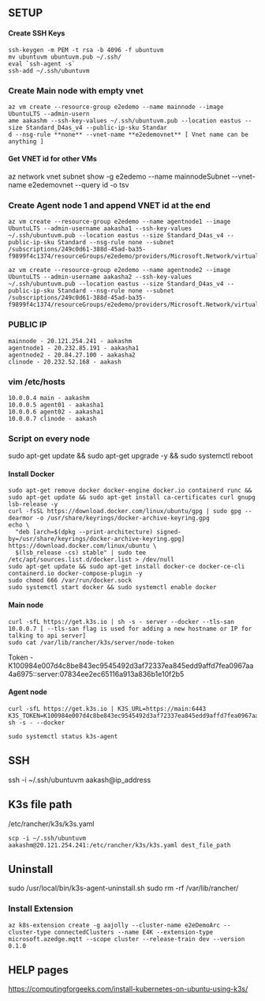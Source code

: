 ## SETUP 

#### Create SSH Keys
```
ssh-keygen -m PEM -t rsa -b 4096 -f ubuntuvm
mv ubuntuvm ubuntuvm.pub ~/.ssh/
eval `ssh-agent -s`
ssh-add ~/.ssh/ubuntuvm
```

### Create Main node with empty vnet
```
az vm create --resource-group e2edemo --name mainnode --image UbuntuLTS --admin-usern
ame aakashm --ssh-key-values ~/.ssh/ubuntuvm.pub --location eastus --size Standard_D4as_v4 --public-ip-sku Standar
d --nsg-rule **none** --vnet-name **e2edemovnet** [ Vnet name can be anything ]
```

#### Get VNET id for other VMs
az network vnet subnet show -g e2edemo --name mainnodeSubnet --vnet-name e2edemovnet --query id -o tsv

### Create Agent node 1 and append VNET id at the end

```
az vm create --resource-group e2edemo --name agentnode1 --image UbuntuLTS --admin-username aakasha1 --ssh-key-values ~/.ssh/ubuntuvm.pub --location eastus --size Standard_D4as_v4 --public-ip-sku Standard --nsg-rule none --subnet /subscriptions/249c0d61-388d-45ad-ba35-f9899f4c1374/resourceGroups/e2edemo/providers/Microsoft.Network/virtualNetworks/e2edemovnet/subnets/mainnodeSubnet

az vm create --resource-group e2edemo --name agentnode2 --image UbuntuLTS --admin-username aakasha2 --ssh-key-values ~/.ssh/ubuntuvm.pub --location eastus --size Standard_D4as_v4 --public-ip-sku Standard --nsg-rule none --subnet /subscriptions/249c0d61-388d-45ad-ba35-f9899f4c1374/resourceGroups/e2edemo/providers/Microsoft.Network/virtualNetworks/e2edemovnet/subnets/mainnodeSubnet
```

### PUBLIC IP
```
mainnode - 20.121.254.241 - aakashm
agentnode1 - 20.232.85.191 - aakasha1
agentnode2 - 20.84.27.100 - aakasha2
clinode - 20.232.52.168 - aakash
```

### vim /etc/hosts
```
10.0.0.4 main - aakashm
10.0.0.5 agent01 - aakasha1
10.0.0.6 agent02 - aakasha1
10.0.0.7 clinode - aakash
```

### Script on every node

sudo apt-get update && sudo apt-get upgrade -y && sudo systemctl reboot

#### Install Docker
```
sudo apt-get remove docker docker-engine docker.io containerd runc && sudo apt-get update && sudo apt-get install ca-certificates curl gnupg lsb-release -y
curl -fsSL https://download.docker.com/linux/ubuntu/gpg | sudo gpg --dearmor -o /usr/share/keyrings/docker-archive-keyring.gpg
echo \
  "deb [arch=$(dpkg --print-architecture) signed-by=/usr/share/keyrings/docker-archive-keyring.gpg] https://download.docker.com/linux/ubuntu \
  $(lsb_release -cs) stable" | sudo tee /etc/apt/sources.list.d/docker.list > /dev/null
sudo apt-get update && sudo apt-get install docker-ce docker-ce-cli containerd.io docker-compose-plugin -y
sudo chmod 666 /var/run/docker.sock
sudo systemctl start docker && sudo systemctl enable docker
```

#### Main node 
```
curl -sfL https://get.k3s.io | sh -s - server --docker --tls-san 10.0.0.7 [ --tls-san flag is used for adding a new hostname or IP for talking to api server]
sudo cat /var/lib/rancher/k3s/server/node-token
```

Token - K100984e007d4c8be843ec9545492d3af72337ea845edd9affd7fea0967aa4a6975::server:07834ee2ec65116a913a836b1e10f2b5

#### Agent node
```
curl -sfL https://get.k3s.io | K3S_URL=https://main:6443 K3S_TOKEN=K100984e007d4c8be843ec9545492d3af72337ea845edd9affd7fea0967aa4a6975::server:07834ee2ec65116a913a836b1e10f2b5 sh -s - --docker

sudo systemctl status k3s-agent
```

## SSH 
ssh -i ~/.ssh/ubuntuvm aakash@ip_address 

## K3s file path 
/etc/rancher/k3s/k3s.yaml
```
scp -i ~/.ssh/ubuntuvm aakashm@20.121.254.241:/etc/rancher/k3s/k3s.yaml dest_file_path
```

## Uninstall 
sudo /usr/local/bin/k3s-agent-uninstall.sh
sudo rm -rf /var/lib/rancher/

### Install Extension 
```
az k8s-extension create -g aajolly --cluster-name e2eDemoArc --cluster-type connectedClusters --name E4K --extension-type microsoft.azedge.mqtt --scope cluster --release-train dev --version 0.1.0
```

## HELP pages

https://computingforgeeks.com/install-kubernetes-on-ubuntu-using-k3s/

